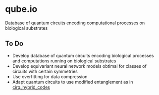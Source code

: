 # qube.io
Database of quantum circuits encoding computational processes on biological substrates

## To Do
- Develop database of quantum circuits encoding biological processes and computations running on biological substrates
- Develop equivariant neural network models obtimal for classes of circuits with certain symmetries
- Use overfitting for data compression
- Adapt quantum circuits to use modified entanglement as in [cirq_hybrid_codes](https://github.com/The-Singularity-Research/cirq_hybrid_codes)
